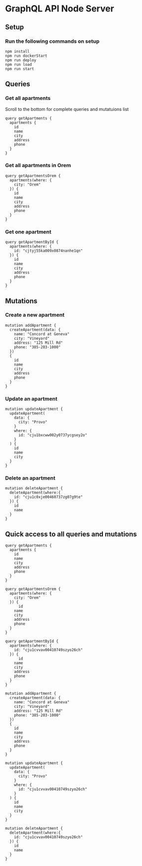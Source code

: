 
# GraphQL API Node Server

## Setup

### Run the following commands on setup

```
npm install
npm run dockerStart
npm run deploy
npm run load
npm run start
```

## Queries

### Get all apartments
Scroll to the bottom for complete queries and mutatuions list
```
query getApartments {
  apartments {
    id
    name
    city
    address
    phone
  }
}
```

### Get all apartments in Orem

```
query getApartmentsOrem {
  apartments(where: {
    city: "Orem"
  }) {
    id
    name
    city
    address
    phone
  }
}
```

### Get one apartment

```
query getApartmentById {
  apartments(where: {
    id: "cjtyj55ka009x0874nanhe1qn"
  }) {
    id
    name
    city
    address
    phone
  }
}
```

## Mutations

### Create a new apartment

```
mutation addApartment {
  createApartment(data: {
    name: "Concord at Geneva"
    city: "Vineyard"
    address: "125 Mill Rd"
    phone: "385-203-1000"
  })
  {
    id
    name
    city
    address
    phone
  }
}
```

### Update an apartment

```
mutation updateApartment {
  updateApartment(
    data: {
      city: "Provo"
    }
    where: {
      id: "cju1bxcww002y0737ycgsey2o"
    }
  ) {
    id
    name
    city
  }
}
```

### Delete an apartment

```
mutation deleteApartment {
  deleteApartment(where:{
    id: "cju1c0xje00460737zg07g9te"
  }) {
    id
    name
  }
}
```

## Quick access to all queries and mutations
```
query getApartments {
  apartments {
    id
    name
    city
    address
    phone
  }
}

query getApartmentsOrem {
  apartments(where: {
    city: "Orem"
  }) {
	  id
    name
    city
    address
    phone
  }
}

query getApartmentById {
  apartments(where: {
    id: "cju1cvvav00410749szyo26ch"
  }) {
	  id
    name
    city
    address
    phone
  }
}

mutation addApartment {
  createApartment(data: {
    name: "Concord at Geneva"
    city: "Vineyard"
    address: "125 Mill Rd"
    phone: "385-203-1000"
  })
  {
    id
    name
    city
    address
    phone
  }
}

mutation updateApartment {
  updateApartment(
    data: {
      city: "Provo"
    }
    where: {
      id: "cju1cvvav00410749szyo26ch"
    }
  ) {
    id
    name
    city
  }
}

mutation deleteApartment {
  deleteApartment(where:{
    id: "cju1cvvav00410749szyo26ch"
  }) {
    id
    name
  }
}
```